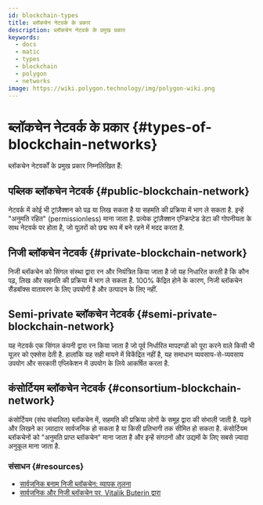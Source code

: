 ```yaml
---
id: blockchain-types
title: ब्लॉकचेन नेटवर्क के प्रकार
description: ब्लॉकचेन नेटवर्क के प्रमुख प्रकार
keywords:
  - docs
  - matic
  - types
  - blockchain
  - polygon
  - networks
image: https://wiki.polygon.technology/img/polygon-wiki.png
---
```


# ब्लॉकचेन नेटवर्क के प्रकार {#types-of-blockchain-networks}

ब्लॉकचेन नेटवर्कों के प्रमुख प्रकार निम्नलिखित हैं:

## पब्लिक ब्लॉकचेन नेटवर्क {#public-blockchain-network}

नेटवर्क में कोई भी ट्रांज़ैक्शन को पढ़ या लिख सकता है या सहमति की प्रक्रिया में भाग ले सकता है. इन्हें "अनुमति रहित" (permissionless) माना जाता है. प्रत्येक ट्रांज़ैक्शन एन्क्रिप्टेड डेटा की गोपनीयता के साथ नेटवर्क पर होता है, जो यूज़रों को छद्म रूप में बने रहने में मदद करता है.

## निजी ब्लॉकचेन नेटवर्क {#private-blockchain-network}

निजी ब्लॉकचेन को सिंगल संस्था द्वारा रन और नियंत्रित किया जाता है जो यह निधारित करती है कि कौन पढ़, लिख और सहमति की प्रक्रिया में भाग ले सकता है. 100% केंद्रित होने के कारण, निजी ब्लॉकचेन सैंडबॉक्स वातावरण के लिए उपयोगी है और उत्पादन के लिए नहीं.

## Semi-private ब्लॉकचेन नेटवर्क {#semi-private-blockchain-network}

यह नेटवर्क एक सिंगल कंपनी द्वारा रन किया जाता है जो पूर्व निर्धारित मापदण्डों को पूरा करने वाले किसी भी यूज़र को एक्सेस देती है. हालांकि यह सही मायने में विकेंद्रित नहीं है, यह समाधान व्यवसाय-से-व्यवसाय उपयोग और सरकारी एप्लिकेशन में उपयोग के लिये आकर्षित करता है.

## कंसोर्टियम ब्लॉकचेन नेटवर्क {#consortium-blockchain-network}

कंसोर्टियम (संघ संचालित) ब्लॉकचेन में, सहमति की प्रक्रिया लोगों के समूह द्वारा की संभाली जाती है. पढ़ने और लिखने का ज़्यादाार सार्वजनिक हो सकता है या किसी प्रतिभागी तक सीमित हो सकता है. कंसोर्टियम ब्लॉकचेनों को "अनुमति प्राप्त ब्लॉकचेन" माना जाता है और इन्हें संगठनों और उद्यमों के लिए सबसे ज़्यादा अनुकूल माना जाता है.

### संसाधन {#resources}

- [सार्वजनिक बनाम निजी ब्लॉकचेन: व्यापक तुलना](https://www.blockchain-council.org/blockchain/public-vs-private-blockchain-a-comprehensive-comparison/)
- [सार्वजनिक और निजी ब्लॉकचेन पर, Vitalik Buterin द्वारा](https://blog.ethereum.org/2015/08/07/on-public-and-private-blockchains/)
